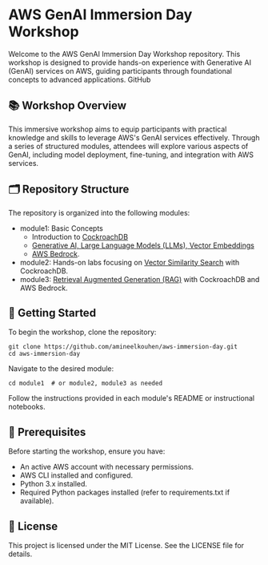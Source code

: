 # AWS GenAI Immersion Day Workshop
Welcome to the AWS GenAI Immersion Day Workshop repository. This workshop is designed to provide hands-on experience with Generative AI (GenAI) services on AWS, guiding participants through foundational concepts to advanced applications.
GitHub

## 📚 Workshop Overview
This immersive workshop aims to equip participants with practical knowledge and skills to leverage AWS's GenAI services effectively. Through a series of structured modules, attendees will explore various aspects of GenAI, including model deployment, fine-tuning, and integration with AWS services.

## 🗂 Repository Structure
The repository is organized into the following modules:

- module1: Basic Concepts
  - Introduction to [CockroachDB](module1/part1-CockroachDB.md)
  - [Generative AI, Large Language Models (LLMs), Vector Embeddings](module1/part2-Vecor-LLM.md) 
  - [AWS Bedrock](module1/part3-Bedrock.md).
- module2: Hands-on labs focusing on [Vector Similarity Search](module2/vss-crdb.md) with CockroachDB.
- module3: [Retrieval Augmented Generation (RAG)](module3/RAG.md)  with CockroachDB and AWS Bedrock.

## 🚀 Getting Started

To begin the workshop, clone the repository:
```
git clone https://github.com/amineelkouhen/aws-immersion-day.git
cd aws-immersion-day
```

Navigate to the desired module:
```
cd module1  # or module2, module3 as needed
```
Follow the instructions provided in each module's README or instructional notebooks.

## 🧰 Prerequisites
Before starting the workshop, ensure you have:

- An active AWS account with necessary permissions.
- AWS CLI installed and configured.
- Python 3.x installed.
- Required Python packages installed (refer to requirements.txt if available).

## 📄 License
This project is licensed under the MIT License. See the LICENSE file for details.

